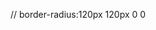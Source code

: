 <!-- 'use client'

import Image from "next/legacy/image"
import SearchManufacturer from "./SearchManufacturer"
import { useState } from "react"


const magnifying = `<svg width="40" height="40" viewBox="0 0 40 40" fill="none" xmlns="http://www.w3.org/2000/svg">
<rect width="40" height="40" rx="20" fill="white"/>
<path d="M28 28L24.1333 24.1333M26.2222 19.1111C26.2222 23.0385 23.0385 26.2222 19.1111 26.2222C15.1838 26.2222 12 23.0385 12 19.1111C12 15.1838 15.1838 12 19.1111 12C23.0385 12 26.2222 15.1838 26.2222 19.1111Z" stroke="url(#paint0_linear_1_2)" stroke-width="4" stroke-linecap="round" stroke-linejoin="round"/>
<defs>
<linearGradient id="paint0_linear_1_2" x1="4.76191" y1="9.71428" x2="48.9524" y2="39.0476" gradientUnits="userSpaceOnUse">
<stop stop-color="#5D5FC0"/>
<stop offset="1" stop-color="#FFD2CC"/>
</linearGradient>
</defs>
</svg>`


const SearchButton = ({otherClasses}: {otherClasses: string}) =>(
  <button type="submit" className={`-ml-11 z-10 ${otherClasses}`}>
    <Image
     src={`data:image/svg+xml;base64,${btoa(magnifying)}`}
     alt='search'
     width={40}
     height={40}
     objectFit='contain'
    />

  </button>
)

const SearchBar = () => {
   const [manufacturer, setManufacturer]= useState('')
   const [modal, setModal]= useState('')

    const handleSearch = () =>{

    }
    
  return (
   <form className='flex items-center justify-start max-sm:flex-col w-full relative max-sm:gap-4 max-w-3xl' onSubmit={handleSearch}>
    <div className="flex-1 max-sm:w-full flex justify-start items-center relative">
        <SearchManufacturer
        manufacturer={manufacturer}
        setManufacturer={setManufacturer}
        />
        <SearchButton otherClasses="sm:hidden"/>
    </div>
    <div className="flex-1 max-sm:w-full flex justify-start items-center relative ">
      <div className="absolute w-[20px] ml-4">
      <Image 
      width={25}
      height={25}
      src="/images/model-icon.png"
      alt="car modal"
      />
      </div>
      <input type="text" name="modal" value={modal} 
      onChange={(e)=>setModal
      (e.target.value)}
      placeholder="Tiguan"
      className=" w-full h-[48px] pl-12 p-4 rounded shadow-lg max-sm:rounded-full outline-none cursor-pointer text-sm"
      />
        <SearchButton otherClasses="sm:hideen" />
    </div>
  
   </form>
  )
}

export default SearchBar -->

<!-- "use client";
import React, { useState, Fragment } from "react";
import { SearchManufacturerProps } from "../types";
import { Combobox, Transition } from "@headlessui/react";
import Image from "next/legacy/image";
import { manufacturers } from "../constants";

const SearchManufacturer = ({
  manufacturer,
  setManufacturer,
}: SearchManufacturerProps) => {
  const carLogo = `<svg xmlns="http://www.w3.org/2000/svg" x="0px" y="0px"
width="32" height="32"
viewBox="0 0 32 32">
<path fill="#747A88" d="M16,3C8.832,3,3,8.832,3,16s5.832,13,13,13s13-5.832,13-13S23.168,3,16,3z M19.783,5.684l-3.708,7.881l-3.73-7.928	C13.491,5.232,14.717,5,16,5C17.331,5,18.601,5.25,19.783,5.684z M10.526,6.472L14.539,15h3.072l3.979-8.457	c1.322,0.785,2.466,1.835,3.357,3.082L19.836,21.56L17.691,17h-3.232l-2.145,4.56L7.148,9.497C8.052,8.27,9.2,7.237,10.526,6.472z M5,16c0-1.542,0.322-3.01,0.898-4.343l6.268,14.64C7.988,24.736,5,20.716,5,16z M12.276,26.337l3.799-8.073l3.777,8.027	C18.651,26.742,17.356,27,16,27C14.691,27,13.441,26.758,12.276,26.337z M20.011,26.232l6.164-14.397C26.704,13.121,27,14.526,27,16	C27,20.649,24.096,24.625,20.011,26.232z"></path>
</svg>`;

  const [query, setQuery] = useState("");

  const filteredManufacturers =
    query === ""
      ? manufacturers
      : manufacturers.filter((item) =>
          item
            .toLowerCase()
            .replace(/\s+/g, "")
            .includes(query.toLowerCase().replace(/\s+/g, ""))
        );

  return (
      <div className="flex-1 max-sm:w-full flex justify-start items-center">
        <Combobox value={manufacturer} onChange={setManufacturer}>
          <div className="relative w-full">
            <Combobox.Button className="absolute top-[14px] ml-4">
              <Image
                src={`data:image/svg+xml;base64,${btoa(carLogo)}`}
                alt="carlogo"
                width={20}
                height={20}
              />
            </Combobox.Button>
            <Combobox.Input
              className=" w-full h-[48px] pl-12 p-4 rounded shadow-lg max-sm:rounded-full outline-none cursor-pointer text-sm"
              placeholder="Volkswagen..."
              displayValue={(manufacturer: string) => manufacturer}
              onChange={(event) => {
                setQuery(event.target.value);
              }}
            />
            <Transition
              as={Fragment}
              leave="transition ease-in duration-100"
              leaveFrom="opacity-100"
              leaveTo="opacity-0"
              afterLeave={() => setQuery("")}
            >
              <Combobox.Options>
                {
                 filteredManufacturers.map((item)=>(
                  <Combobox.Option key={item}     className={({ active }) =>
                  `relative cursor-default select-none py-2 pl-10 pr-4 ${
                    active ? " bg-[#2B59FF] text-white" : "text-gray-900"
                  }`
                } value={item}>
                  {({selected,active})=>(
                    <>
                    <span className={`block truncate ${selected ? "font-medium" : "font-normal"}`}>
                      {item}
                    </span>
                      {selected ? (
                          <span className={`absolute inset-y-0 left-0 flex items-center pl-3 ${active? "text-white": " text-purple-600"}`}
                          ></span>
                        ) : null}
                      </>
                  )}
                </Combobox.Option>
                 )
                )}
              </Combobox.Options>
            </Transition>
          </div>
        </Combobox>
      </div>
 
  );
};

export default SearchManufacturer; -->

// border-radius:120px 120px 0 0



